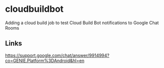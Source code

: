 # cloudbuildbot

Adding a cloud build job to test Cloud Build Bot notifications to Google Chat Rooms

## Links

https://support.google.com/chat/answer/9914994?co=GENIE.Platform%3DAndroid&hl=en
